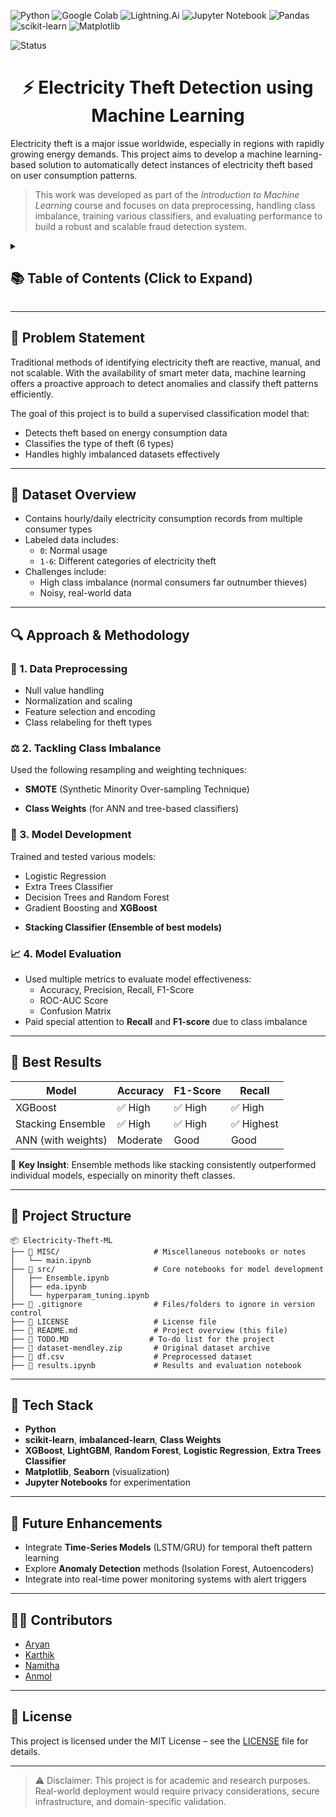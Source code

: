 ![Python](https://img.shields.io/badge/python-3670A0?style=for-the-badge&logo=python&logoColor=ffdd54) ![Google Colab](https://img.shields.io/badge/Google%20Colab-%23F9A825.svg?style=for-the-badge&logo=googlecolab&logoColor=white) ![Lightning.Ai](https://img.shields.io/badge/Lightning.AI-a020f0?style=for-the-badge&logo=lightning&link=https%3A%2F%2Flightning.ai%2F) ![Jupyter Notebook](https://img.shields.io/badge/jupyter-%23FA0F00.svg?style=for-the-badge&logo=jupyter&logoColor=white) ![Pandas](https://img.shields.io/badge/pandas-%23150458.svg?style=for-the-badge&logo=pandas&logoColor=white) ![scikit-learn](https://img.shields.io/badge/scikit--learn-%23F7931E.svg?style=for-the-badge&logo=scikit-learn&logoColor=white) ![Matplotlib](https://img.shields.io/badge/Matplotlib-%23ffffff.svg?style=for-the-badge&logo=Matplotlib&logoColor=black)

![Status](https://img.shields.io/badge/Staus-In%20Progress-yellow?style=for-the-badge&logo=github)

<h1 align="center">⚡ Electricity Theft Detection using Machine Learning</h1>

Electricity theft is a major issue worldwide, especially in regions with rapidly growing energy demands. This project aims to develop a machine learning-based solution to automatically detect instances of electricity theft based on user consumption patterns.

> This work was developed as part of the *Introduction to Machine Learning* course and focuses on data preprocessing, handling class imbalance, training various classifiers, and evaluating performance to build a robust and scalable fraud detection system.

<details>
  <summary><h2>📚 Table of Contents (Click to Expand)</h2></summary>

- [🧩 Problem Statement](#-problem-statement)
- [📂 Dataset Overview](#-dataset-overview)
- [🔍 Approach \& Methodology](#-approach--methodology)
  - [🧼 1. Data Preprocessing](#-1-data-preprocessing)
  - [⚖️ 2. Tackling Class Imbalance](#️-2-tackling-class-imbalance)
  - [🧠 3. Model Development](#-3-model-development)
  - [📈 4. Model Evaluation](#-4-model-evaluation)
- [🥇 Best Results](#-best-results)
- [🧱 Project Structure](#-project-structure)
- [🔧 Tech Stack](#-tech-stack)
- [🚀 Future Enhancements](#-future-enhancements)
- [👨‍💻 Contributors](#-contributors)
- [📜 License](#-license)

</details>

---

## 🧩 Problem Statement

Traditional methods of identifying electricity theft are reactive, manual, and not scalable. With the availability of smart meter data, machine learning offers a proactive approach to detect anomalies and classify theft patterns efficiently.

The goal of this project is to build a supervised classification model that:
- Detects theft based on energy consumption data
- Classifies the type of theft (6 types)
- Handles highly imbalanced datasets effectively

---

## 📂 Dataset Overview

- Contains hourly/daily electricity consumption records from multiple consumer types
- Labeled data includes:
  - `0`: Normal usage
  - `1-6`: Different categories of electricity theft
- Challenges include:
  - High class imbalance (normal consumers far outnumber thieves)
  - Noisy, real-world data

---

## 🔍 Approach & Methodology

### 🧼 1. Data Preprocessing
- Null value handling
- Normalization and scaling
- Feature selection and encoding
- Class relabeling for theft types

### ⚖️ 2. Tackling Class Imbalance
Used the following resampling and weighting techniques:
- **SMOTE** (Synthetic Minority Over-sampling Technique)
<!-- - **ADASYN** (Adaptive Synthetic Sampling) -->
- **Class Weights** (for ANN and tree-based classifiers)

### 🧠 3. Model Development
Trained and tested various models:
- Logistic Regression
- Extra Trees Classifier
- Decision Trees and Random Forest
- Gradient Boosting and **XGBoost**
<!-- - **Artificial Neural Networks (ANN)** -->
- **Stacking Classifier (Ensemble of best models)**

### 📈 4. Model Evaluation
- Used multiple metrics to evaluate model effectiveness:
  - Accuracy, Precision, Recall, F1-Score
  - ROC-AUC Score
  - Confusion Matrix
- Paid special attention to **Recall** and **F1-score** due to class imbalance

---

## 🥇 Best Results

| Model                | Accuracy | F1-Score | Recall |
|---------------------|----------|----------|--------|
| XGBoost             | ✅ High   | ✅ High   | ✅ High |
| Stacking Ensemble   | ✅ High   | ✅ High   | ✅ Highest |
| ANN (with weights)  | Moderate | Good     | Good   |

📌 **Key Insight**: Ensemble methods like stacking consistently outperformed individual models, especially on minority theft classes.

---

## 🧱 Project Structure

```
📦 Electricity-Theft-ML
├── 📁 MISC/                     # Miscellaneous notebooks or notes
│   └── main.ipynb
├── 📁 src/                      # Core notebooks for model development
│   ├── Ensemble.ipynb
│   ├── eda.ipynb
│   └── hyperparam_tuning.ipynb
├── 📄 .gitignore                # Files/folders to ignore in version control
├── 📄 LICENSE                   # License file
├── 📄 README.md                 # Project overview (this file)
├── 📄 TODO.MD                  # To-do list for the project
├── 📄 dataset-mendley.zip       # Original dataset archive
├── 📄 df.csv                    # Preprocessed dataset
├── 📄 results.ipynb             # Results and evaluation notebook

```


---

## 🔧 Tech Stack

- **Python**
- **scikit-learn**, **imbalanced-learn**, **Class Weights**
- **XGBoost**, **LightGBM**, **Random Forest**, **Logistic Regression**, **Extra Trees Classifier**
- **Matplotlib**, **Seaborn** (visualization)
- **Jupyter Notebooks** for experimentation

---

## 🚀 Future Enhancements

- Integrate **Time-Series Models** (LSTM/GRU) for temporal theft pattern learning
- Explore **Anomaly Detection** methods (Isolation Forest, Autoencoders)
- Integrate into real-time power monitoring systems with alert triggers

---

## 👨‍💻 Contributors

- [Aryan](https://www.linkedin.com/in/aryan-jaljith-64283b240/)
- [Karthik](https://www.linkedin.com/in/karthik-krishnamurthi)
- [Namitha](https://www.linkedin.com/in/namitha-madhu-4934a8276/)
- [Anmol](https://www.linkedin.com/in/anmolkrish/)
---

## 📜 License

This project is licensed under the MIT License – see the [LICENSE](LICENSE) file for details.

---

> ⚠️ Disclaimer: This project is for academic and research purposes. Real-world deployment would require privacy considerations, secure infrastructure, and domain-specific validation.

